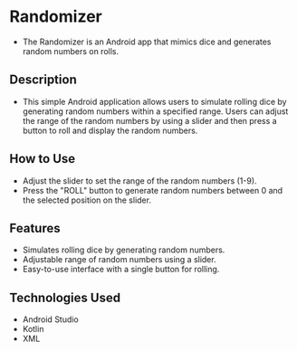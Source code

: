 # Randomizer
- The Randomizer is an Android app that mimics dice and generates random numbers on rolls.

## Description
- This simple Android application allows users to simulate rolling dice by generating random numbers within a specified range. Users can adjust the range of the random numbers by using a slider and then press a button to roll and display the random numbers.

## How to Use
- Adjust the slider to set the range of the random numbers (1-9).
- Press the "ROLL" button to generate random numbers between 0 and the selected position on the slider.

## Features
- Simulates rolling dice by generating random numbers.
- Adjustable range of random numbers using a slider.
- Easy-to-use interface with a single button for rolling.

## Technologies Used
- Android Studio
- Kotlin
- XML
